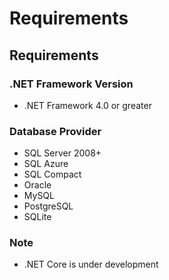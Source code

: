 # Requirements

## Requirements

### .NET Framework Version

- .NET Framework 4.0 or greater

### Database Provider

- SQL Server 2008+
- SQL Azure
- SQL Compact
- Oracle
- MySQL
- PostgreSQL
- SQLite

### Note

- .NET Core is under development
